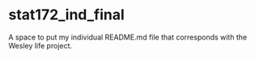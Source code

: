 # stat172_ind_final
A space to put my individual README.md file that corresponds with the Wesley life project.
